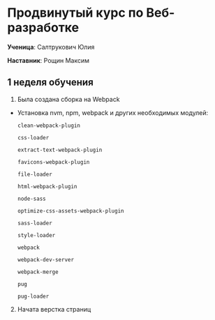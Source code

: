 # Продвинутый курс по Веб-разработке

**Ученица**: Салтрукович Юлия

**Наставник**: Рощин Максим

## 1 неделя обучения

1. Была создана сборка на Webpack

* Установка nvm, npm, webpack и других необходимых модулей:

      clean-webpack-plugin
      
      css-loader
      
      extract-text-webpack-plugin
      
      favicons-webpack-plugin
      
      file-loader
    
      html-webpack-plugin
    
      node-sass
    
      optimize-css-assets-webpack-plugin
    
      sass-loader
    
      style-loader
    
      webpack
    
      webpack-dev-server
      
      webpack-merge
      
      pug
      
      pug-loader
  
 2. Начата верстка страниц 
